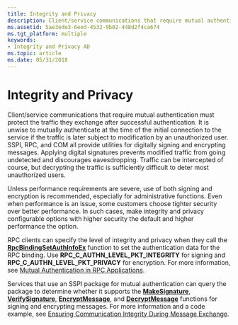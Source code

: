 ```yaml
---
title: Integrity and Privacy
description: Client/service communications that require mutual authentication must protect the traffic they exchange after successful authentication.
ms.assetid: 5ae3ede3-6eed-4532-9b02-448d2f4ca674
ms.tgt_platform: multiple
keywords:
- Integrity and Privacy AD
ms.topic: article
ms.date: 05/31/2018
---
```


# Integrity and Privacy

Client/service communications that require mutual authentication must protect the traffic they exchange after successful authentication. It is unwise to mutually authenticate at the time of the initial connection to the service if the traffic is later subject to modification by an unauthorized user. SSPI, RPC, and COM all provide utilities for digitally signing and encrypting messages. Applying digital signatures prevents modified traffic from going undetected and discourages eavesdropping. Traffic can be intercepted of course, but decrypting the traffic is sufficiently difficult to deter most unauthorized users.

Unless performance requirements are severe, use of both signing and encryption is recommended, especially for administrative functions. Even when performance is an issue, some customers choose tighter security over better performance. In such cases, make integrity and privacy configurable options with higher security the default and higher performance the option.

RPC clients can specify the level of integrity and privacy when they call the [**RpcBindingSetAuthInfoEx**](https://docs.microsoft.com/windows/desktop/api/rpcdce/nf-rpcdce-rpcbindingsetauthinfoexa) function to set the authentication data for the RPC binding. Use **RPC\_C\_AUTHN\_LEVEL\_PKT\_INTEGRITY** for signing and **RPC\_C\_AUTHN\_LEVEL\_PKT\_PRIVACY** for encryption. For more information, see [Mutual Authentication in RPC Applications](mutual-authentication-in-rpc-applications.md).

Services that use an SSPI package for mutual authentication can query the package to determine whether it supports the [**MakeSignature**](https://docs.microsoft.com/windows/desktop/api/sspi/nf-sspi-makesignature), [**VerifySignature**](https://docs.microsoft.com/windows/desktop/api/sspi/nf-sspi-verifysignature), [**EncryptMessage**](https://docs.microsoft.com/windows/desktop/api/sspi/nf-sspi-encryptmessage), and [**DecryptMessage**](https://docs.microsoft.com/windows/desktop/api/sspi/nf-sspi-decryptmessage) functions for signing and encrypting messages. For more information and a code example, see [Ensuring Communication Integrity During Message Exchange](https://docs.microsoft.com/windows/desktop/SecAuthN/ensuring-communication-integrity-during-message-exchange).

 

 




